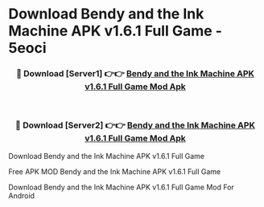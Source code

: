 # Download Bendy and the Ink Machine APK v1.6.1 Full Game - 5eoci



<div align="center">
<h3>🔴 Download [Server1] 👉👉 <a href="https://momento.my/?title=Bendy_and_the_Ink_Machine_APK_v1.6.1_Full_Game">Bendy and the Ink Machine APK v1.6.1 Full Game Mod Apk</a></h3><br>

<h3>🔴 Download [Server2] 👉👉 <a href="https://momento.my/?title=Bendy_and_the_Ink_Machine_APK_v1.6.1_Full_Game">Bendy and the Ink Machine APK v1.6.1 Full Game Mod Apk</a></h3>
</div>



Download Bendy and the Ink Machine APK v1.6.1 Full Game 

Free APK MOD Bendy and the Ink Machine APK v1.6.1 Full Game 

Download Bendy and the Ink Machine APK v1.6.1 Full Game Mod For Android
